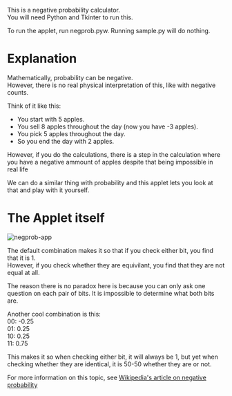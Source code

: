 This is a negative probability calculator.\
You will need Python and Tkinter to run this.

To run the applet, run negprob.pyw. Running sample.py will do nothing. 

# Explanation
Mathematically, probability can be negative.\
However, there is no real physical interpretation of this, like with negative counts.

Think of it like this:
* You start with 5 apples.
* You sell 8 apples throughout the day (now you have -3 apples).
* You pick 5 apples throughout the day.
* So you end the day with 2 apples.

However, if you do the calculations, there is a step in the calculation
where you have a negative ammount of apples despite that being impossible in real life

We can do a similar thing with probability and this applet lets you look at that and play with it yourself.

# The Applet itself
![negprob-app](https://github.com/user-attachments/assets/f896da75-12c5-486a-8241-5da0f23e078b)

The default combination makes it so that if you check either bit, you find that it is 1.\
However, if you check whether they are equivilant, you find that they are not equal at all.

The reason there is no paradox here is because you can only ask one question on each pair of bits.
It is impossible to determine what both bits are.

Another cool combination is this:\
00: -0.25\
01: 0.25\
10: 0.25\
11: 0.75

This makes it so when checking either bit, it will always be 1, but yet when checking whether they are identical, it is 50-50 whether they are or not.

For more information on this topic, see [Wikipedia's article on negative probability](https://en.wikipedia.org/wiki/Negative_probability)
